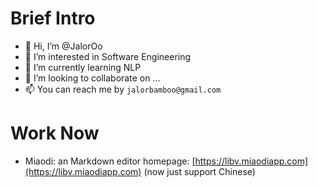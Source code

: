 # Brief Intro
- 👋 Hi, I’m @JalorOo
- 👀 I’m interested in Software Engineering
- 🌱 I’m currently learning NLP
- 💞️ I’m looking to collaborate on ...
- 📫 You can reach me by `jalorbamboo@gmail.com`

# Work Now
- Miaodi: an Markdown editor homepage: [https://libv.miaodiapp.com](https://libv.miaodiapp.com) (now just support Chinese)
<!---
JalorOo/JalorOo is a ✨ special ✨ repository because its `README.md` (this file) appears on your GitHub profile.
You can click the Preview link to take a look at your changes.
--->

